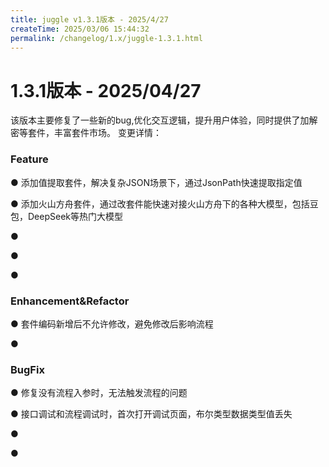 ```yaml
---
title: juggle v1.3.1版本 - 2025/4/27
createTime: 2025/03/06 15:44:32
permalink: /changelog/1.x/juggle-1.3.1.html
---
```

# 1.3.1版本 - 2025/04/27
该版本主要修复了一些新的bug,优化交互逻辑，提升用户体验，同时提供了加解密等套件，丰富套件市场。
变更详情：

### Feature

● 添加值提取套件，解决复杂JSON场景下，通过JsonPath快速提取指定值

● 添加火山方舟套件，通过改套件能快速对接火山方舟下的各种大模型，包括豆包，DeepSeek等热门大模型

● 

● 

● 


### Enhancement&Refactor

● 套件编码新增后不允许修改，避免修改后影响流程

● 


### BugFix

● 修复没有流程入参时，无法触发流程的问题

● 接口调试和流程调试时，首次打开调试页面，布尔类型数据类型值丢失

● 

● 
